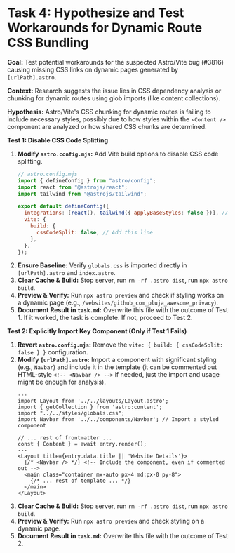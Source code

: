 # Task 4: Hypothesize and Test Workarounds for Dynamic Route CSS Bundling

**Goal:** Test potential workarounds for the suspected Astro/Vite bug (#3816) causing missing CSS links on dynamic pages generated by `[urlPath].astro`.

**Context:** Research suggests the issue lies in CSS dependency analysis or chunking for dynamic routes using glob imports (like content collections).

**Hypothesis:** Astro/Vite's CSS chunking for dynamic routes is failing to include necessary styles, possibly due to how styles within the `<Content />` component are analyzed or how shared CSS chunks are determined.

**Test 1: Disable CSS Code Splitting**

1.  **Modify `astro.config.mjs`:** Add Vite build options to disable CSS code splitting.
    ```javascript
    // astro.config.mjs
    import { defineConfig } from "astro/config";
    import react from "@astrojs/react";
    import tailwind from "@astrojs/tailwind";

    export default defineConfig({
      integrations: [react(), tailwind({ applyBaseStyles: false })], // Keep applyBaseStyles: false
      vite: {
        build: {
          cssCodeSplit: false, // Add this line
        },
      },
    });
    ```
2.  **Ensure Baseline:** Verify `globals.css` is imported directly in `[urlPath].astro` and `index.astro`.
3.  **Clear Cache & Build:** Stop server, run `rm -rf .astro dist`, run `npx astro build`.
4.  **Preview & Verify:** Run `npx astro preview` and check if styling works on a dynamic page (e.g., `/websites/github_com_pluja_awesome_privacy`).
5.  **Document Result in `task.md`:** Overwrite this file with the outcome of Test 1. If it worked, the task is complete. If not, proceed to Test 2.

**Test 2: Explicitly Import Key Component (Only if Test 1 Fails)**

1.  **Revert `astro.config.mjs`:** Remove the `vite: { build: { cssCodeSplit: false } }` configuration.
2.  **Modify `[urlPath].astro`:** Import a component with significant styling (e.g., `Navbar`) and include it in the template (it can be commented out HTML-style `<!-- <Navbar /> -->` if needed, just the import and usage might be enough for analysis).
    ```astro
    ---
    import Layout from '../../layouts/Layout.astro';
    import { getCollection } from 'astro:content';
    import "../../styles/globals.css";
    import Navbar from '../../components/Navbar'; // Import a styled component

    // ... rest of frontmatter ...
    const { Content } = await entry.render();
    ---
    <Layout title={entry.data.title || 'Website Details'}>
      {/* <Navbar /> */} <!-- Include the component, even if commented out -->
      <main class="container mx-auto px-4 md:px-0 py-8">
        {/* ... rest of template ... */}
      </main>
    </Layout>
    ```
3.  **Clear Cache & Build:** Stop server, run `rm -rf .astro dist`, run `npx astro build`.
4.  **Preview & Verify:** Run `npx astro preview` and check styling on a dynamic page.
5.  **Document Result in `task.md`:** Overwrite this file with the outcome of Test 2.